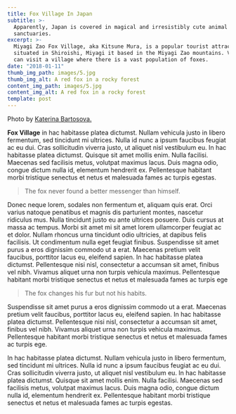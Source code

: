 ```yaml
---
title: Fox Village In Japan
subtitle: >-
  Apparently, Japan is covered in magical and irresistibly cute animal
  sanctuaries.
excerpt: >-
  Miyagi Zao Fox Village, aka Kitsune Mura, is a popular tourist attraction
  situated in Shiroishi, Miyagi it based in the Miyagi Zao mountains. Visitors
  can visit a village where there is a vast population of foxes.
date: "2018-01-11"
thumb_img_path: images/5.jpg
thumb_img_alt: A red fox in a rocky forest
content_img_path: images/5.jpg
content_img_alt: A red fox in a rocky forest
template: post
---
```


Photo by [Katerina Bartosova.](https://unsplash.com/photos/SAfJ1eTBeyk)

**Fox Village** in hac habitasse platea dictumst. Nullam vehicula justo in libero fermentum, sed tincidunt mi ultrices. Nulla id nunc a ipsum faucibus feugiat ac eu dui. Cras sollicitudin viverra justo, ut aliquet nisl vestibulum eu. In hac habitasse platea dictumst. Quisque sit amet mollis enim. Nulla facilisi. Maecenas sed facilisis metus, volutpat maximus lacus. Duis magna odio, congue dictum nulla id, elementum hendrerit ex. Pellentesque habitant morbi tristique senectus et netus et malesuada fames ac turpis egestas.

> The fox never found a better messenger than himself.

Donec neque lorem, sodales non fermentum et, aliquam quis erat. Orci varius natoque penatibus et magnis dis parturient montes, nascetur ridiculus mus. Nulla tincidunt justo eu ante ultrices posuere. Duis cursus at massa ac tempus. Morbi sit amet mi sit amet lorem ullamcorper feugiat ac et dolor. Nullam rhoncus urna tincidunt odio ultricies, at dapibus felis facilisis. Ut condimentum nulla eget feugiat finibus. Suspendisse sit amet purus a eros dignissim commodo ut a erat. Maecenas pretium velit faucibus, porttitor lacus eu, eleifend sapien. In hac habitasse platea dictumst. Pellentesque nisi nisl, consectetur a accumsan sit amet, finibus vel nibh. Vivamus aliquet urna non turpis vehicula maximus. Pellentesque habitant morbi tristique senectus et netus et malesuada fames ac turpis ege

> The fox changes his fur but not his habits.

Suspendisse sit amet purus a eros dignissim commodo ut a erat. Maecenas pretium velit faucibus, porttitor lacus eu, eleifend sapien. In hac habitasse platea dictumst. Pellentesque nisi nisl, consectetur a accumsan sit amet, finibus vel nibh. Vivamus aliquet urna non turpis vehicula maximus. Pellentesque habitant morbi tristique senectus et netus et malesuada fames ac turpis ege.

In hac habitasse platea dictumst. Nullam vehicula justo in libero fermentum, sed tincidunt mi ultrices. Nulla id nunc a ipsum faucibus feugiat ac eu dui. Cras sollicitudin viverra justo, ut aliquet nisl vestibulum eu. In hac habitasse platea dictumst. Quisque sit amet mollis enim. Nulla facilisi. Maecenas sed facilisis metus, volutpat maximus lacus. Duis magna odio, congue dictum nulla id, elementum hendrerit ex. Pellentesque habitant morbi tristique senectus et netus et malesuada fames ac turpis egestas.
